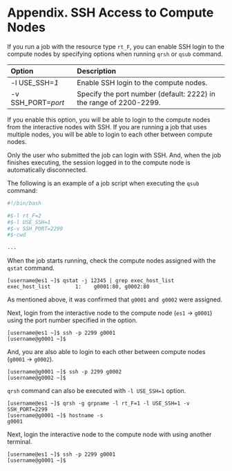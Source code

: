 # Appendix. SSH Access to Compute Nodes

If you run a job with the resource type `rt_F`, you can enable SSH login to the compute nodes by specifying options when running `qrsh` or `qsub` command.

| Option | Description |
|:--|:--|
| -l USE\_SSH=*1* | Enable SSH login to the compute nodes. |
| -v SSH\_PORT=*port* | Specify the port number (default: 2222) in the range of 2200-2299. |

If you enable this option, you will be able to login to the compute nodes from the interactive nodes with SSH.
If you are running a job that uses multiple nodes, you will be able to login to each other between compute nodes.

Only the user who submitted the job can login with SSH. And, when the job finishes executing, the session logged in to the compute node is automatically disconnected.

The following is an example of a job script when executing the `qsub` command:

```bash
#!/bin/bash

#$-l rt_F=2
#$-l USE_SSH=1
#$-v SSH_PORT=2299
#$-cwd

...
```

When the job starts running, check the compute nodes assigned with the `qstat` command.

```
[username@es1 ~]$ qstat -j 12345 | grep exec_host_list
exec_host_list        1:    g0001:80, g0002:80
```

As mentioned above, it was confirmed that `g0001` and` g0002` were assigned.

Next, login from the interactive node to the compute node (`es1` -> `g0001`) using the port number specified in the option.

```
[username@es1 ~]$ ssh -p 2299 g0001
[username@g0001 ~]$ 
```

And, you are also able to login to each other between compute nodes (`g0001` -> `g0002`).

```
[username@g0001 ~]$ ssh -p 2299 g0002
[username@g0002 ~]$
```

`qrsh` command can also be executed with `-l USE_SSH=1` option.

```
[username@es1 ~]$ qrsh -g grpname -l rt_F=1 -l USE_SSH=1 -v SSH_PORT=2299
[username@g0001 ~]$ hostname -s
g0001
```

Next, login the interactive node to the compute node with using another terminal.

```
[username@es1 ~]$ ssh -p 2299 g0001
[username@g0001 ~]$ 
```
